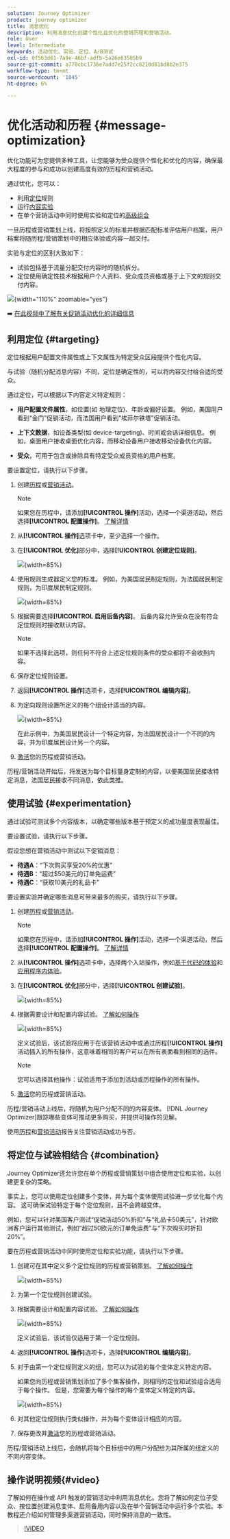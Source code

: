 ```yaml
---
solution: Journey Optimizer
product: journey optimizer
title: 消息优化
description: 利用消息优化创建个性化且优化的营销历程和营销活动。
role: User
level: Intermediate
keywords: 活动优化、实验、定位、A/B测试
exl-id: 0f563d61-7a9e-46bf-adfb-5a26e63505b9
source-git-commit: a770cbc1736e7add7e25f2cc8210d81bd8b2e375
workflow-type: tm+mt
source-wordcount: '1045'
ht-degree: 6%

---
```


# 优化活动和历程 {#message-optimization}

优化功能可为您提供多种工具，让您能够为受众提供个性化和优化的内容，<!--based on marketer-defined advanced decision configurations. This ensures that the right message reaches the right audience at the right time in order to maximize the effectiveness of your campaigns. (Removed for now as Decisioning is not yet supported)-->确保最大程度的参与和成功以创建高度<!--customized and -->有效的历程和营销活动。

通过优化，您可以：

* 利用[定位](#targeting)规则
* 运行[内容实验](#experimentation)
* 在单个营销活动中同时使用实验和定位的[高级组合](#combination)

一旦历程或营销策划上线，将按照定义的标准并根据匹配标准评估用户档案，用户档案将随历程/营销策划中的相应体验或内容一起交付。

实验与定位的区别大致如下：

* 试验包括基于流量分配交付内容时的随机拆分&#x200B;。
* 定位使用确定性技术根据用户个人资料、受众成员资格或基于上下文的规则交付内容。

![](assets/msg-optimization-experiment-vs-targeting.png){width="110%" zoomable="yes"}

➡️ [在此视频中了解有关促销活动优化的详细信息](#video)

## 利用定位 {#targeting}

定位根据用户配置文件属性或上下文属性为特定受众区段提供个性化内容。

与试验（随机分配消息内容）不同，定位是确定性的，可以将内容交付给合适的受众。

通过定位，可以根据以下内容定义特定规则：

* **用户配置文件属性**，如位置(如 地理定位)、年龄或偏好设置。 例如，美国用户看到“金门”促销活动，而法国用户看到“埃菲尔铁塔”促销活动。

* **上下文数据**，如设备类型(如 device-targeting)、时间或会话详细信息。 例如，桌面用户接收桌面优化内容，而移动设备用户接收移动设备优化内容。

* **受众**，可用于包含或排除具有特定受众成员资格的用户档案。

要设置定位，请执行以下步骤。

1. 创建[历程](../building-journeys/journey-gs.md#jo-build)或[营销活动](../campaigns/create-campaign.md)。

   >[!NOTE]
   >
   >如果您在历程中，请添加&#x200B;**[!UICONTROL 操作]**&#x200B;活动，选择一个渠道活动，然后选择&#x200B;**[!UICONTROL 配置操作]**。 [了解详情](../building-journeys/journey-action.md#add-action)

1. 从&#x200B;**[!UICONTROL 操作]**&#x200B;选项卡中，至少选择一个操作。

1. 在&#x200B;**[!UICONTROL 优化]**&#x200B;部分中，选择&#x200B;**[!UICONTROL 创建定位规则]**。

   ![](assets/msg-optimization-select-targeting.png){width=85%}

1. 使用规则生成器定义您的标准。 例如，为美国居民制定规则，为法国居民制定规则，为印度居民制定规则。

   ![](assets/msg-optimization-create-targeting.png){width=85%}

1. 根据需要选择&#x200B;**[!UICONTROL 启用后备内容]**。 后备内容允许受众在没有符合定位规则时接收默认内容。

   >[!NOTE]
   >
   >如果不选择此选项，则任何不符合上述定位规则条件的受众都将不会收到内容。

1. 保存定位规则设置。

1. 返回&#x200B;**[!UICONTROL 操作]**&#x200B;选项卡，选择&#x200B;**[!UICONTROL 编辑内容]**。

1. 为定向规则设置所定义的每个组设计适当的内容。

   ![](assets/msg-optimization-targeting-design.png){width=85%}

   在此示例中，为美国居民设计一个特定内容，为法国居民设计一个不同的内容，并为印度居民设计另一个内容。

1. [激活](review-activate-campaign.md)您的历程或营销活动。

历程/营销活动开始后，将发送为每个目标量身定制的内容，以便美国居民接收特定消息，法国居民接收不同消息，依此类推。

<!--Default content:

* If no targeting rules match, default content can be delivered.

* If default content is not enabled, passthrough behavior ensures lower-priority campaigns are evaluated.-->

## 使用试验 {#experimentation}

通过试验可测试多个内容版本，以确定哪些版本基于预定义的成功量度表现最佳。

要设置试验，请执行以下步骤。

假设您想在营销活动中测试以下促销消息：

* **待遇A**：“下次购买享受20%的优惠”
* **待遇B**：“超过$50美元的订单免运费”
* **待遇C**：“获取10美元的礼品卡”

要设置实验并确定哪些消息可带来最多的购买，请执行以下步骤。

1. 创建[历程](../building-journeys/journey-gs.md#jo-build)或[营销活动](../campaigns/create-campaign.md)。

   >[!NOTE]
   >
   >如果您在历程中，请添加&#x200B;**[!UICONTROL 操作]**&#x200B;活动，选择一个渠道活动，然后选择&#x200B;**[!UICONTROL 配置操作]**。 [了解详情](../building-journeys/journey-action.md#add-action)

1. 从&#x200B;**[!UICONTROL 操作]**&#x200B;选项卡中，选择两个入站操作，例如[基于代码的体验](../code-based/get-started-code-based.md)和[应用程序内体验](../../rp_landing_pages/in-app-landing-page.md)。

1. 在&#x200B;**[!UICONTROL 优化]**&#x200B;部分中，选择&#x200B;**[!UICONTROL 创建试验]**。

   ![](assets/msg-optimization-select-experiment.png){width=85%}

1. 根据需要设计和配置内容试验。 [了解如何操作](../content-management/content-experiment.md)

   ![](assets/msg-optimization-create-experiment.png){width=85%}

   定义试验后，该试验将应用于在该营销活动中或通过历程&#x200B;**[!UICONTROL 操作]**&#x200B;活动插入的所有操作，这意味着相同的客户可以在所有表面看到相同的选件。

   >[!NOTE]
   >
   >您可以选择其他操作：试验适用于添加到活动或历程操作的所有操作。

1. [激活](review-activate-campaign.md)您的历程或营销活动。

历程/营销活动上线后，将随机为用户分配不同的内容变体。 [!DNL Journey Optimizer]跟踪哪些变体可推动更多购买，并提供可操作的见解。

使用[历程](../reports/journey-global-report-cja.md)和[营销活动](../reports/campaign-global-report-cja-experimentation.md)报告关注营销活动成功与否。<!--Link to Experimentation journey reportis missing-->

## 将定位与试验相结合 {#combination}

Journey Optimizer还允许您在单个历程或营销策划中组合使用定位和实验，以创建更复杂的策略。

事实上，您可以使用定位创建多个变体，并为每个变体使用试验进一步优化每个内容。 这可确保试验特定于每个定位规则，且不会跨越变体。

例如，您可以针对美国客户测试“促销活动50%折扣”与“礼品卡50美元”，针对欧洲客户运行其他测试，例如“超过50欧元的订单免运费”与“下次购买时折扣20%”。

要在历程或营销活动中同时使用定位和实验功能，请执行以下步骤。

1. 创建可在其中定义多个定位规则的历程或营销策划。 [了解如何操作](#targeting)

   ![](assets/msg-optimization-create-targeting.png){width=85%}

1. 为第一个定位规则创建试验。

1. 根据需要设计和配置内容试验。 [了解如何操作](../content-management/content-experiment.md)

   ![](assets/msg-optimization-targeting-with-experiment.png){width=85%}

   定义试验后，该试验仅适用于第一个定位规则。

1. 返回&#x200B;**[!UICONTROL 操作]**&#x200B;选项卡，选择&#x200B;**[!UICONTROL 编辑内容]**。

1. 对于由第一个定位规则定义的组，您可以为试验的每个变体定义特定内容。

   如果您向历程或营销策划添加了多个集客操作，则相同的定位和试验组合适用于每个操作。 但是，您需要为每个操作的每个变体定义特定的内容。

   ![](assets/msg-optimization-targeting-experiment-design.png){width=85%}

1. 对其他定位规则执行类似操作，并为每个变体设计相应的内容。

1. 保存更改并[激活](review-activate-campaign.md)您的历程或营销活动。

历程/营销活动上线后，会随机将每个目标组中的用户分配给为其所属的组定义的不同内容变体。

<!--
## Reporting on Message optimization

E.g. explaining how a marketer can look at the report to determine which treatment (e.g. which message content) is performing the best for the targeting audience
-->

## 操作说明视频{#video}

了解如何在操作或 API 触发的营销活动中利用消息优化。您将了解如何定位子受众、按位置创建消息变体、启用备用内容以及在单个营销活动中运行多个实验。本教程还介绍如何管理多渠道营销活动，同时保持消息的一致性。

>[!VIDEO](https://video.tv.adobe.com/v/3470368?quality=12)